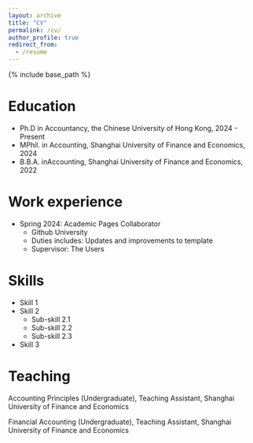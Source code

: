```yaml
---
layout: archive
title: "CV"
permalink: /cv/
author_profile: true
redirect_from:
  - /resume
---
```


{% include base_path %}

Education
======
* Ph.D in Accountancy, the Chinese University of Hong Kong, 2024 - Present
* MPhil. in Accounting, Shanghai University of Finance and Economics, 2024
* B.B.A. inAccounting, Shanghai University of Finance and Economics, 2022

Work experience
======
* Spring 2024: Academic Pages Collaborator
  * Github University
  * Duties includes: Updates and improvements to template
  * Supervisor: The Users

  
Skills
======
* Skill 1
* Skill 2
  * Sub-skill 2.1
  * Sub-skill 2.2
  * Sub-skill 2.3
* Skill 3

<!--
Publications
======
  <ul>{% for post in site.publications reversed %}
    {% include archive-single-cv.html %}
  {% endfor %}</ul>
-->

<!--
Talks
======
  <ul>{% for post in site.talks reversed %}
    {% include archive-single-talk-cv.html  %}
  {% endfor %}</ul>
-->

Teaching
======
Accounting Principles (Undergraduate), Teaching Assistant, Shanghai University of Finance and Economics

Financial Accounting (Undergraduate), Teaching Assistant, Shanghai University of Finance and Economics

<!--
Service and leadership
======
* Currently signed in to 43 different slack teams
-->
